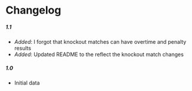 # Changelog

##### 1.1

- *Added*: I forgot that knockout matches can have overtime and penalty results
- *Added*: Updated README to the reflect the knockout match changes

##### 1.0

- Initial data
